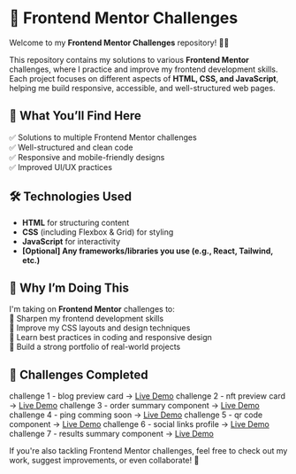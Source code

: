# 🚀 Frontend Mentor Challenges  

Welcome to my **Frontend Mentor Challenges** repository! 🎨✨  

This repository contains my solutions to various **Frontend Mentor** challenges, where I practice and improve my frontend development skills. Each project focuses on different aspects of **HTML, CSS, and JavaScript**, helping me build responsive, accessible, and well-structured web pages.  

## 🌟 What You’ll Find Here  
✅ Solutions to multiple Frontend Mentor challenges  
✅ Well-structured and clean code  
✅ Responsive and mobile-friendly designs  
✅ Improved UI/UX practices  

## 🛠️ Technologies Used  
- **HTML** for structuring content  
- **CSS** (including Flexbox & Grid) for styling  
- **JavaScript** for interactivity  
- **[Optional] Any frameworks/libraries you use (e.g., React, Tailwind, etc.)**  

## 📌 Why I’m Doing This  
I'm taking on **Frontend Mentor** challenges to:  
🔹 Sharpen my frontend development skills  
🔹 Improve my CSS layouts and design techniques  
🔹 Learn best practices in coding and responsive design  
🔹 Build a strong portfolio of real-world projects  

## 🚧 Challenges Completed  
challenge 1 -  blog preview card -> <a href="">Live Demo</a>
challenge 2 -  nft preview card -> <a href="">Live Demo</a>
challenge 3 -  order summary component -> <a href="">Live Demo</a>
challenge 4 -  ping comming soon -> <a href="">Live Demo</a>
challenge 5 -  qr code component -> <a href="">Live Demo</a>
challenge 6 -  social links profile -> <a href="">Live Demo</a>
challenge 7 -  results summary component -> <a href="">Live Demo</a>

If you're also tackling Frontend Mentor challenges, feel free to check out my work, suggest improvements, or even collaborate! 🚀  
